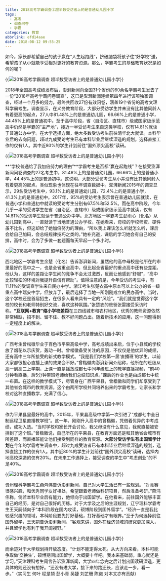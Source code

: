 ```yaml
---
title: 2018高考学霸调查②超半数受访者上的是普通幼儿园小学
tags:
  - 高考
  - 调查问卷
  - 学霸
categories: 教育
abbrlink: efd14aae
date: 2018-08-12 09:55:25
---
```

如今，家长都希望自己的孩子赢在“人生起跑线”，挤破脑袋将孩子往“好学校”送，希望孩子从小就能享受相对更好的教育资源。那么，学霸考生的基础教育状况是如何的呢？

{{<img src="http://img1.gtimg.com/cq/pics/hv1/84/192/2287/148761219.jpg" alt="2018高考学霸调查 超半数受访者上的是普通幼儿园小学">}}

2018年全国高考成绩发布后，澎湃新闻向全国31个省份的60余名学霸考生发去了一份“2018年高考学霸问卷调查”，这已是澎湃新闻连续第四年进行该项独家调查，经过一个月多的努力，最终共回收27份有效问卷，涵盖19个省份的高考文理科学霸考生。调查显示，在义务教育阶段，大部分受访学生并未没有比其他同龄人有着更高的起点，27人中81.48%上的是普通幼儿园，66.66%上的是普通小学，44.45%上的是普通初中。至于高中阶段，省（自治区、直辖市）级或国家级示范高中仍然是学霸的“主产地”，接近一半受访考生来自这类学校，仅有14.81%就读于普通公办中学。在大学选择方面，绝大多数受访考生前往清华北大就读。本科毕业后的去向问题，超过九成受访考生已有本科毕业后继续深造的规划，选择直接工作的仅有1人。其中近80%的学生计划前往“国外顶尖高校”读研。

{{<img src="http://img1.gtimg.com/cq/pics/hv1/85/192/2287/148761220.jpg" alt="2018高考学霸调查 超半数受访者上的是普通幼儿园小学">}}

**“学校普通给了我加倍努力的理由”**学霸考生是否都“赢在起跑线”？在接受澎湃新闻问卷调查的27名考生中，81.48%上的是普通幼儿园，66.66%上的是普通小学，44.45%上的是普通初中。这说明，大部分受访考生从小并没有比其他同龄人有着更高的起点。类似现象也体现在往年调查数据中。澎湃新闻2015年的调查显示，29名受访考生中，93.1%上的是普通幼儿园，72.4%上的是普通小学，41.3%上的是普通初中。2017年，95%的受访考生表示曾在普通幼儿园就读，在普通小学和普通初中就读的受访考生分别有67.5%和52.5%。而在高中阶段，今年几乎一半的受访学生在省（自治区、直辖市）级或国家级示范高中就读，仅有14.81%的受访学生就读于普通公办中学。北方地区一学霸考生彭雨心（化名）从幼儿园到高中，一直就读于当地普通公办学校。在她看来，母校的学校师资、硬件虽不比名，但这却给了她加倍努力的理由，“所以我上课该怎么听就怎么听，课后会给自己加码，会总结规律技巧之类的。”她补充道，课后的学习她会有自己的安排，高中时，会为了多做一套题而每天早起一个多小时。

{{<img src="http://img1.gtimg.com/cq/pics/hv1/86/192/2287/148761221.jpg" alt="2018高考学霸调查 超半数受访者上的是普通幼儿园小学">}}

西北地区一学霸考生余楚（化名）告诉澎湃新闻，虽然他的高中母校是他所在的市里最好的高中之一，也是全省重点高中，但比起全省最好的重点高中还有些差距。他认为，这样的差距让学生间的竞争不会太过激烈，反而让他感到“舒服”，“高中比较轻松的环境对我提升自信有帮助”。值得注意的是，今年受访的考生中，有11.11%的受调查学生来自民办中学。浙江考生张楚衣高中原本可以上公办的省一级重点高中瑞安中学，但放弃了，最后选择了当地一所刚刚成立的民办高中。当时，这个学校还是首届招生，在很多人看来具有一定的“风险”。“我们就是觉得这个学校的校长和老师特别好交流，喜欢这种氛围。”张楚衣的爸爸张雷接受采访时称。**“互联网+教育”缩小学校差距**在三四线城市和农村地区，优秀的教师资源依然非常稀缺，招不到、留不住、教不好问题凸出。随着新技术的应用，这一问题得到一定程度上的解决。

{{<img src="http://img1.gtimg.com/cq/pics/hv1/87/192/2287/148761222.jpg" alt="2018高考学霸调查 超半数受访者上的是普通幼儿园小学">}}

广西考生曾楷徽毕业于百色市平果高级中学，高考成绩出来后，位于小县城的学校放了烟花以示庆贺，轰动一时。曾楷徽备受关注的原因，不仅仅是他优异的成绩，还有高中三年所接受的新式教学模式。“我是我们学校第一届‘直播班’的学生，以前大家都很担心直播上课的效果会不好。”曾楷徽向澎湃新闻介绍称，他所在的班级从高一到高三上学期，上课一直是播放成都七中同年级班上的教学直播视频，“前40分钟看直播，后5分钟带班老师给我们总结知识点。”课后的作业也是由成都七中统一布置。在这样的教学模式下，尽管身在广西平果县，曾楷徽和同学们却享受到了其他省会城市的教育资源。这个由两所学校共同培养出来的学霸考生，让家长和学校对这种直播教学，充满了信心。

{{<img src="http://img1.gtimg.com/cq/pics/hv1/95/192/2287/148761230.jpg" alt="2018高考学霸调查 超半数受访者上的是普通幼儿园小学">}}

作为平果县里最好的高中，2015年，平果县高级中学第一次引进了“成都七中全日制远程卫星直播教学班”。这一年，刚刚升入高中的曾楷徽，凭借着优异的中考成绩，成功入选。“当时学校和家长开会讨论，我父母没有什么意见，我就直接被安排到了这个班。”曾楷徽说，自己所在的平果县，在教育方面还是和其他省会城市有所差距，而直播班能让他们接受到同样的教育资源。**大部分受访学生有出国留学计划**在今年的学霸考生调查中，超过九成受访者已有本科毕业后继续深造的规划，选择直接工作的仅有1人。其中近80%的学生计划前往“国外顶尖高校”读研，选择内地高校深造的仅有20%。在未来工作选择上，接受调查的学生中“考虑创业”的不足40%。

{{<img src="http://img1.gtimg.com/cq/pics/hv1/97/192/2287/148761232.jpg" alt="2018高考学霸调查 超半数受访者上的是普通幼儿园小学">}}

贵州理科学霸考生燕鸿伟告诉澎湃新闻，自己对大学生活已有一些规划。“对竞赛很感兴趣，和优秀同学友好相处，希望跟着老师做科研项目，然后准备考研。”燕鸿伟称，倘若本科毕业后有能力，他倾向于出国留学。在他看来，前往国外能够丰富自己的经历，是对自己很好的历练。对于大学及之后的生涯规划，辽宁理科学霸考生王天嗣倾向于“本科阶段在国内攻读，硕博阶段到国外留学”。“经济一直是我比较感兴趣的领域，本科阶段要先打好基础，打好基础才有眼界。”至于为何选择前往国外留学，王天嗣告诉澎湃新闻，“客观来讲，国外在经济领域的研究更加深入，并且留学也有利于我开阔视野。”

{{<img src="http://img1.gtimg.com/cq/pics/hv1/104/192/2287/148761239.jpg" alt="2018高考学霸调查 超半数受访者上的是普通幼儿园小学">}}

而余楚对于大学规划持开放态度。“计划不能定得太死。从大方向来看，本科可能争取做‘交换生’，硕博期间出国留学，大概要十年吧。我本来基础弱，重心就还是学习。”天津理科考生周言告诉澎湃新闻，大学四年念完之后计划出国读研深造，更具体的则还没有想好。“还没有进大学，接下来的路还长，应该走一步，看一步。”（实习生 何叶 程是颉 彭小青 吴婕 刘芷珊 陈诺 对本文亦有贡献）